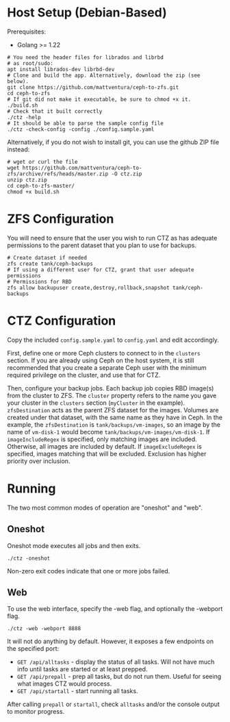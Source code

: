 # Host Setup (Debian-Based)

Prerequisites:
- Golang >= 1.22

```shell
# You need the header files for librados and librbd
# as root/sudo:
apt install librados-dev librbd-dev 
# Clone and build the app. Alternatively, download the zip (see below).
git clone https://github.com/mattventura/ceph-to-zfs.git
cd ceph-to-zfs
# If git did not make it executable, be sure to chmod +x it.
./build.sh
# Check that it built correctly
./ctz -help
# It should be able to parse the sample config file
./ctz -check-config -config ./config.sample.yaml
```

Alternatively, if you do not wish to install git, you can use the github ZIP file instead:

```shell
# wget or curl the file
wget https://github.com/mattventura/ceph-to-zfs/archive/refs/heads/master.zip -O ctz.zip
unzip ctz.zip
cd ceph-to-zfs-master/
chmod +x build.sh
```

# ZFS Configuration

You will need to ensure that the user you wish to run CTZ as has adequate permissions to the parent dataset that you
plan to use for backups.

```shell
# Create dataset if needed
zfs create tank/ceph-backups
# If using a different user for CTZ, grant that user adequate permissions
# Permissions for RBD
zfs allow backupuser create,destroy,rollback,snapshot tank/ceph-backups
```

# CTZ Configuration

Copy the included `config.sample.yaml` to `config.yaml` and edit accordingly.

First, define one or more Ceph clusters to connect to in the `clusters` section. If you are already using Ceph on the
host system, it is still recommended that you create a separate Ceph user with the minimum required privilege on the
cluster, and use that for CTZ.

Then, configure your backup jobs. Each backup job copies RBD image(s) from the cluster to ZFS. 
The `cluster` property refers to the name you gave your cluster in the `clusters` section (`myCluster` in the
example). 
`zfsDestination` acts as the parent ZFS dataset for the images.
Volumes are created under that dataset, with the same name as they have in Ceph. In the example,
the `zfsDestination` is `tank/backups/vm-images`, so an image by the name of `vm-disk-1` would become
`tank/backups/vm-images/vm-disk-1`. 
If `imageIncludeRegex` is specified, only matching images are included. Otherwise, all images are included by default.
If `imageExcludeRegex` is specified, images matching that will be excluded. Exclusion has higher priority over
inclusion.

# Running

The two most common modes of operation are "oneshot" and "web".

## Oneshot

Oneshot mode executes all jobs and then exits.
```shell
./ctz -oneshot
```
Non-zero exit codes indicate that one or more jobs failed.

## Web

To use the web interface, specify the -web flag, and optionally the -webport flag.
```shell
./ctz -web -webport 8888
```
It will not do anything by default. However, it exposes a few endpoints on the specified port:

- `GET /api/alltasks` - display the status of all tasks. Will not have much info until tasks are started or at least prepped.
- `GET /api/prepall` - prep all tasks, but do not run them. Useful for seeing what images CTZ would process.
- `GET /api/startall` - start running all tasks.

After calling `prepall` or `startall`, check `alltasks` and/or the console output to monitor progress.